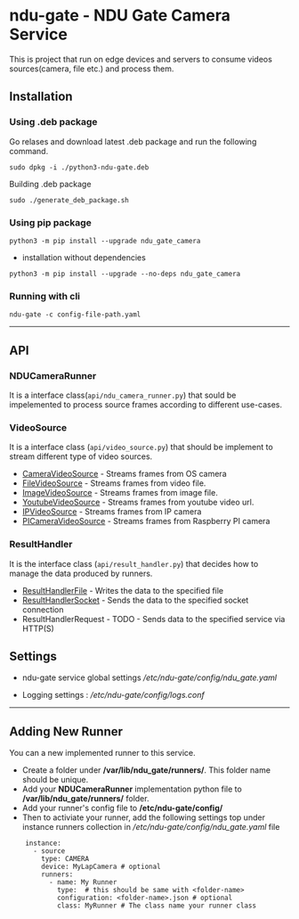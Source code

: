 # ndu-gate - NDU Gate Camera Service

This is project that run on edge devices and servers to consume videos sources(camera, file etc.) and process them.

## Installation

### Using .deb package

Go relases and download latest .deb package and run the following command.

```
sudo dpkg -i ./python3-ndu-gate.deb
```

Building .deb package

```
sudo ./generate_deb_package.sh
```

### Using pip package
```
python3 -m pip install --upgrade ndu_gate_camera
```


* installation without dependencies


```
python3 -m pip install --upgrade --no-deps ndu_gate_camera
```

### Running with cli

```
ndu-gate -c config-file-path.yaml
```

--- 
## API

### NDUCameraRunner

It is a interface class(```api/ndu_camera_runner.py```) that sould be impelemented to process source frames according to different use-cases.
 
### VideoSource

It is a interface class (```api/video_source.py```) that should be implement to stream different type of video sources.


* [CameraVideoSource](ndu_gate_camera/camera/video_sources/camera_video_source.py)          - Streams frames from OS camera
* [FileVideoSource](ndu_gate_camera/camera/video_sources/file_video_source.py)              - Streams frames from video file.
* [ImageVideoSource](ndu_gate_camera/camera/video_sources/image_video_source.py)              - Streams frames from image file.
* [YoutubeVideoSource](ndu_gate_camera/camera/video_sources/youtube_video_source.py)        - Streams frames from youtube video url.
* [IPVideoSource](ndu_gate_camera/camera/video_sources/ip_camera_video_source.py)           - Streams frames from IP camera
* [PICameraVideoSource](ndu_gate_camera/camera/video_sources/pi_camera_video_source.py)     - Streams frames from Raspberry PI camera

### ResultHandler

 It is the interface class (```api/result_handler.py```) that decides how to manage the data produced by runners.

* [ResultHandlerFile](ndu_gate_camera/camera/result_handlers/result_handler_file.py)        - Writes the data to the specified file
* [ResultHandlerSocket](ndu_gate_camera/camera/result_handlers/result_handler_socket.py)    - Sends the data to the specified socket connection
* ResultHandlerRequest  - TODO - Sends data to the specified service via HTTP(S)


## Settings

* ndu-gate service global settings */etc/ndu-gate/config/ndu_gate.yaml*

* Logging settings : */etc/ndu-gate/config/logs.conf*


---
 
## Adding New Runner

You can a new implemented runner to this service. 

 * Create a folder under **/var/lib/ndu_gate/runners/**. This folder name should be unique.
 * Add your **NDUCameraRunner** implementation python file to **/var/lib/ndu_gate/runners/** folder.
 * Add your runner's config file to **/etc/ndu-gate/config/<folder-name>**
 * Then to activiate your runner, add the following settings top under instance runners collection in */etc/ndu-gate/config/ndu_gate.yaml* file
  
```
    instance:
      - source
        type: CAMERA
        device: MyLapCamera # optional
        runners:
          - name: My Runner
            type:  # this should be same with <folder-name>
            configuration: <folder-name>.json # optional
            class: MyRunner # The class name your runner class
```


